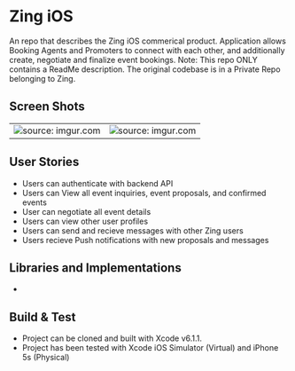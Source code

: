 # Zing iOS

An repo that describes the Zing iOS commerical product. Application allows Booking Agents and Promoters to connect with each other, and additionally create, negotiate and finalize event bookings.
 Note: This repo ONLY contains a ReadMe description. The original codebase is in a Private Repo belonging to Zing.

## Screen Shots
<table><tr><td width="50%"><img src="http://i.imgur.com/1lreKkR.png" title="source: imgur.com" /></td><td width=50%><img src="http://i.imgur.com/F8dnRT6.png" title="source: imgur.com" /></td></tr></table>

## User Stories
 - Users can authenticate with backend API
 - Users can View all event inquiries, event proposals, and confirmed events
 - User can negotiate all event details
 - Users can view other user profiles
 - Users can send and recieve messages with other Zing users
 - Users recieve Push notifications with new proposals and messages

## Libraries and Implementations
 - 

## Build & Test
 - Project can be cloned and built with Xcode v6.1.1.
 - Project has been tested with Xcode iOS Simulator (Virtual) and iPhone 5s (Physical)

